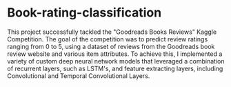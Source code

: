 # Book-rating-classification

This project successfully tackled the "Goodreads Books Reviews" Kaggle Competition. The goal of the competition was to predict review ratings ranging from 0 to 5, using a dataset of reviews from the Goodreads book review website and various item attributes. To achieve this, I implemented a variety of custom deep neural network models that leveraged a combination of recurrent layers, such as LSTM's, and feature extracting layers, including Convolutional and Temporal Convolutional Layers.
